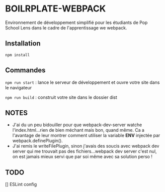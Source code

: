 # BOILRPLATE-WEBPACK

Environnement de développement simplifié pour les étudiants de Pop School Lens dans le cadre de l'apprentissage we webpack.

## Installation

`npm install`

## Commandes

`npm run start` : lance le serveur de développement et ouvre votre site dans le navigateur

`npm run build` : construit votre site dans le dossier dist

## NOTES

-   J'ai du un peu bidouiller pour que webpack-dev-server watche l'index.html...rien de bien méchant mais bon, quand même. Ca a l'avantage de leur montrer comment utiliser la variable **ENV** injectée par webpack.definePlugin().
-   J'ai remis le writeFilePlugin, sinon j'avais des soucis avec webpack dev server qui me trouvait pas des fichiers...webpack dev server c'est nul, on est jamais mieux servi que par soi même avec sa solution perso !

## TODO

[] ESLint config
